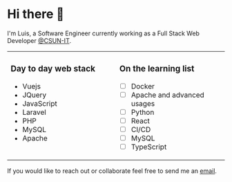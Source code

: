 # Hi there 👋

I'm Luis, a Software Engineer currently working as a Full Stack Web Developer [@CSUN-IT](https://github.com/CSUN-IT).

<table><tr><td valign="top" width="50%">

### Day to day web stack
* Vuejs
* JQuery
* JavaScript
* Laravel
* PHP
* MySQL
* Apache
</td><td valign="top" width="50%">

### On the learning list
- [ ] Docker
- [ ] Apache and advanced usages
- [ ] Python
- [ ] React
- [ ] CI/CD
- [ ] MySQL
- [ ] TypeScript
</td></tr></table>

If you would like to reach out or collaborate feel free to send me an <a href="mailto:contact@luisjg.io">email</a>.

<!--
**luisjg/luisjg** is a ✨ _special_ ✨ repository because its `README.md` (this file) appears on your GitHub profile.

Here are some ideas to get you started:

- 🔭 I’m currently working on ...
- 🌱 I’m currently learning ...
- 👯 I’m looking to collaborate on ...
- 🤔 I’m looking for help with ...
- 💬 Ask me about ...
- 📫 How to reach me: ...
- 😄 Pronouns: ...
- ⚡ Fun fact: ...
-->
